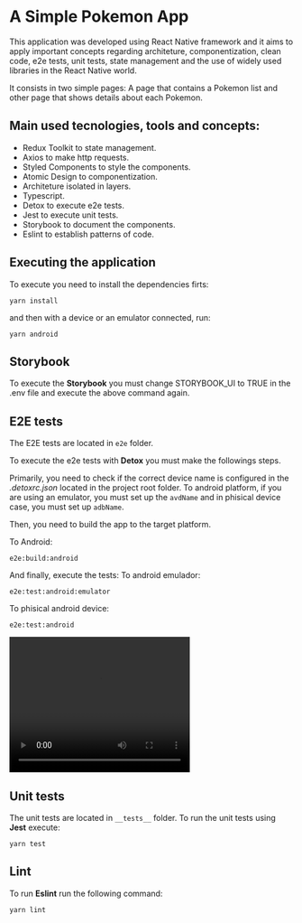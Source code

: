 # A Simple Pokemon App

This application was developed using React Native framework and it aims to apply important concepts regarding architeture, componentization, clean code, e2e tests, unit tests, state management and the use of widely used libraries in the React Native world.  

It consists in two simple pages: A page that contains a Pokemon list and other page that shows details about each Pokemon.

## Main used tecnologies, tools and concepts:

* Redux Toolkit to state management.
* Axios to make http requests.
* Styled Components to style the components.
* Atomic Design to componentization.
* Architeture isolated in layers.
* Typescript.
* Detox to execute e2e tests.
* Jest to execute unit tests.
* Storybook to document the components.
* Eslint to establish patterns of code.

## Executing the application

To execute you need to install the dependencies firts:

```console
yarn install
```
and then with a device or an emulator connected, run:

```console
yarn android
```

## Storybook

To execute the **Storybook** you must change STORYBOOK_UI to TRUE in the .env file and execute the above command again.


## E2E tests

The E2E tests are located in `e2e` folder.

To execute the e2e tests with **Detox** you must make the followings steps.

Primarily, you need to check if the correct device name is configured in the <i>.detoxrc.json</i> located in the project root folder. To android platform, if you are using an emulator, you must set up the `avdName` and in phisical device case, you must set up `adbName`.

Then, you need to build the app to the target platform.

To Android:

```console
e2e:build:android
```

And finally, execute the tests:
To android emulador:

```console
e2e:test:android:emulator
```

To phisical android device:

```console
e2e:test:android
```

<video width="320" height="240" controls>
  <source src="./readme/e2e_tests.mp4" type="video/mp4">
</video>

## Unit tests

The unit tests are located in `__tests__` folder.
To run the unit tests using **Jest** execute:

```console
yarn test
```

## Lint

To run **Eslint** run the following command:

```console
yarn lint
```